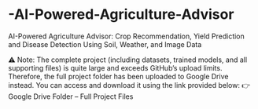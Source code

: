 # -AI-Powered-Agriculture-Advisor
 AI-Powered Agriculture Advisor: Crop Recommendation, Yield Prediction and Disease Detection Using Soil, Weather, and Image Data 


⚠️ Note:
The complete project (including datasets, trained models, and all supporting files) is quite large and exceeds GitHub’s upload limits.
Therefore, the full project folder has been uploaded to Google Drive instead.
You can access and download it using the link provided below:
👉 Google Drive Folder – Full Project Files
